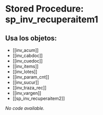 # Stored Procedure: sp_inv_recuperaitem1

## Usa los objetos:
- [[inv_acum]]
- [[inv_cabdoc]]
- [[inv_cuedoc]]
- [[inv_items]]
- [[inv_lotes]]
- [[inv_param_cnt]]
- [[inv_sucur]]
- [[inv_traza_rec]]
- [[inv_vargen]]
- [[sp_inv_recuperaitem2]]

*No code available.*
